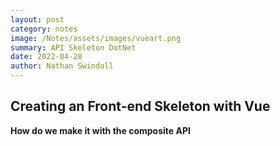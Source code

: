 ```yaml
---
layout: post
category: notes
image: /Notes/assets/images/vueart.png
summary: API Skeleton DotNet
date: 2022-04-28
author: Nathan Swindall
---
```


## <strong>Creating an Front-end Skeleton with Vue<strong>

How do we make it with the composite API